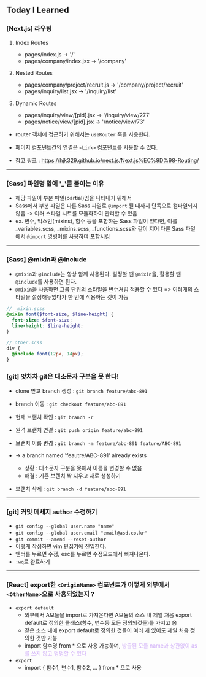 ## Today I Learned

### [Next.js] 라우팅

1. Index Routes

   - pages/index.js -> '/'
   - pages/company/index.jsx -> '/company'

2. Nested Routes

   - pages/company/project/recruit.js -> '/company/project/recruit'
   - pages/inquiry/list.jsx -> '/inquiry/list'

3. Dynamic Routes
   - pages/inquiry/view/[pid].jsx -> '/inquiry/view/277'
   - pages/notice/view/[pid].jsx -> '/notice/view/73'

- router 객체에 접근하기 위해서는 `useRouter` 훅을 사용한다.
- 페이지 컴포넌트간의 연결은 `<Link>` 컴포넌트를 사용할 수 있다.

- 참고 링크 : https://hjk329.github.io/next.js/Next.js%EC%9D%98-Routing/

---

### [Sass] 파일명 앞에 '\_'를 붙이는 이유

- 해당 파일이 부분 파일(partial)임을 나타내기 위해서
- Sass에서 부분 파일은 다른 Sass 파일로 `@import` 될 때까지 단독으로 컴파일되지 않음 -> 여러 스타일 시트를 모듈화하여 관리할 수 있음
- ex. 변수, 믹스인(mixins), 함수 등을 포함하는 Sass 파일이 있다면, 이를 \_variables.scss, \_mixins.scss, \_functions.scss와 같이 지어 다른 Sass 파일에서 `@import` 명령어를 사용하여 포함시킴

---

### [Sass] @mixin과 @include

- `@mixin`과 `@include`는 항상 함께 사용된다. 설정할 땐 `@mixin`을, 활용할 땐 `@include`를 사용하면 된다.
- `@mixin`을 사용하면 그룹 단위의 스타일을 변수처럼 적용할 수 있다 => 여러개의 스타일을 설정해두었다가 한 번에 적용하는 것이 가능

```scss
// _mixin.scss
@mixin font($font-size, $line-height) {
  font-size: $font-size;
  line-height: $line-height;
}

// other.scss
div {
  @include font(12px, 14px);
}
```

### [git] 앗차차 git은 대소문자 구분을 못 한다!

- clone 받고 branch 생성 : `git branch feature/abc-891`
- branch 이동 : `git checkout feature/abc-891`
- 현재 브랜치 확인 : `git branch -r`
- 원격 브랜치 연결 : `git push origin feature/abc-891`
- 브랜치 이름 변경 : `git branch -m feature/abc-891 feature/ABC-891`
- -> a branch named 'feautre/ABC-891' already exists

  - 상황 : 대소문자 구분을 못해서 이름을 변경할 수 없음
  - 해결 : 기존 브랜치 싹 지우고 새로 생성하기

- 브랜치 삭제 : `git branch -d feature/abc-891`

---

### [git] 커밋 메세지 author 수정하기

- `git config --global user.name "name"`
- `git config --global user.email "email@asd.co.kr"`
- `git commit --amend --reset-author`
- 이렇게 작성하면 vim 편집기에 진입한다.
- 엔터를 누르면 수정, esc를 누르면 수정모드에서 빠져나온다.
- `:wq`로 완료하기

---

### [React] export한 `<OriginName>` 컴포넌트가 어떻게 외부에서 `<OtherName>`으로 사용되었는지 ?

- `export default`
  - 외부에서 A모듈을 import로 가져온다면 A모듈의 소스 내 제일 처음 export default로 정의한 클래스(함수, 변수등 모든 정의되것들)를 가지고 옴
  - 같은 소스 내에 export default로 정의한 것들이 여러 개 있어도 제일 처음 정의한 것만 가능
  - import 함수명 from \* 으로 사용 가능하며, <span style='color: #d0aef8'>방출된 모듈 name과 상관없이 as를 쓰지 않고 명명할 수 있다<span>
- `export `
  - import { 함수1, 변수1, 함수2, ... } from \* 으로 사용
